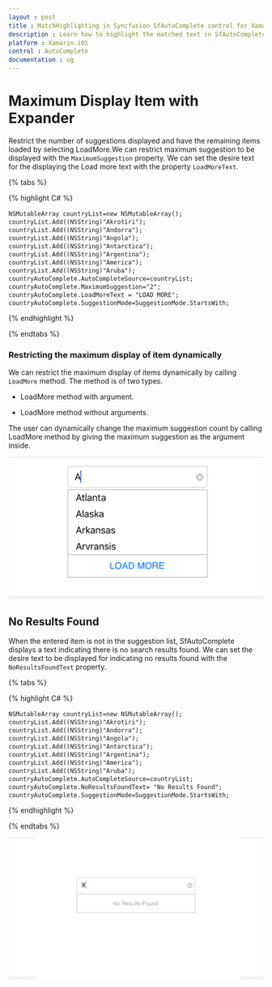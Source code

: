 ```yaml
---
layout : post
title : MatchHighlighting in Syncfusion SfAutoComplete control for Xamarin.iOS
description : Learn how to highlight the matched text in SfAutoComplete
platform : Xamarin.iOS 
control : AutoComplete
documentation : ug
---
```


# Maximum Display Item with Expander

Restrict the number of suggestions displayed and have the remaining items loaded by selecting LoadMore.We can restrict maximum suggestion to be displayed with the `MaximumSuggestion` property. We can set the desire text for the displaying the Load more text with the property `LoadMoreText`.

{% tabs %}

{% highlight C# %}

	NSMutableArray countryList=new NSMutableArray();
	countryList.Add((NSString)"Akrotiri");
	countryList.Add((NSString)"Andorra");
	countryList.Add((NSString)"Angola");
	countryList.Add((NSString)"Antarctica"); 
    countryList.Add((NSString)"Argentina"); 
    countryList.Add((NSString)"America"); 
    countryList.Add((NSString)"Aruba"); 
	countryAutoComplete.AutoCompleteSource=countryList;
	countryAutoComplete.MaximumSuggestion="2";
	countryAutoComplete.LoadMoreText = "LOAD MORE";
	countryAutoComplete.SuggestionMode=SuggestionMode.StartsWith;

{% endhighlight %}

{% endtabs %}
### Restricting the maximum display of item dynamically

We can restrict the maximum display of items dynamically by calling `LoadMore` method. The method is of two types.

* LoadMore method with argument.

* LoadMore method without arguments.

The user can dynamically change the maximum suggestion count by calling LoadMore method by giving the maximum suggestion as the argument inside.

![](images/loadmore.png)

## No Results Found

When the entered item is not in the suggestion list, SfAutoComplete displays a text indicating there is no search results found. We can set the desire text to be displayed for indicating no results found with the `NoResultsFoundText` property.

{% tabs %}

{% highlight C# %}

	NSMutableArray countryList=new NSMutableArray();
	countryList.Add((NSString)"Akrotiri");
	countryList.Add((NSString)"Andorra");
	countryList.Add((NSString)"Angola");
	countryList.Add((NSString)"Antarctica"); 
    countryList.Add((NSString)"Argentina"); 
    countryList.Add((NSString)"America"); 
    countryList.Add((NSString)"Aruba"); 
	countryAutoComplete.AutoCompleteSource=countryList;
	countryAutoComplete.NoResultsFoundText= "No Results Found";
	countryAutoComplete.SuggestionMode=SuggestionMode.StartsWith;

{% endhighlight %}

{% endtabs %}

![](images/NoResultsFound.png)